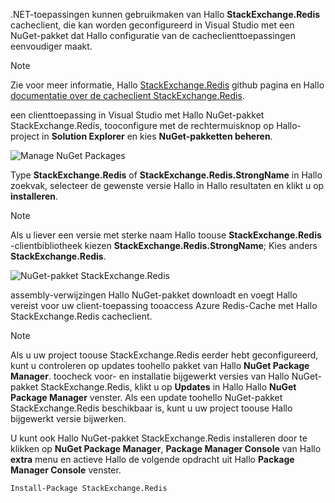 .NET-toepassingen kunnen gebruikmaken van Hallo **StackExchange.Redis** cacheclient, die kan worden geconfigureerd in Visual Studio met een NuGet-pakket dat Hallo configuratie van de cacheclienttoepassingen eenvoudiger maakt. 

> [!NOTE]
> Zie voor meer informatie, Hallo [StackExchange.Redis](http://github.com/StackExchange/StackExchange.Redis) github pagina en Hallo [documentatie over de cacheclient StackExchange.Redis](http://github.com/StackExchange/StackExchange.Redis#documentation).
> 
> 

een clienttoepassing in Visual Studio met Hallo NuGet-pakket StackExchange.Redis, tooconfigure met de rechtermuisknop op Hallo-project in **Solution Explorer** en kies **NuGet-pakketten beheren**. 

![Manage NuGet Packages](media/redis-cache-configure-stackexchange-redis-nuget/redis-cache-manage-nuget-menu.png)

Type **StackExchange.Redis** of **StackExchange.Redis.StrongName** in Hallo zoekvak, selecteer de gewenste versie Hallo in Hallo resultaten en klikt u op **installeren**.

> [!NOTE]
> Als u liever een versie met sterke naam Hallo toouse **StackExchange.Redis** -clientbibliotheek kiezen **StackExchange.Redis.StrongName**; Kies anders **StackExchange.Redis**.
> 
> 

![NuGet-pakket StackExchange.Redis](media/redis-cache-configure-stackexchange-redis-nuget/redis-cache-stackexchange-redis.png)

assembly-verwijzingen Hallo NuGet-pakket downloadt en voegt Hallo vereist voor uw client-toepassing tooaccess Azure Redis-Cache met Hallo StackExchange.Redis cacheclient.

> [!NOTE]
> Als u uw project toouse StackExchange.Redis eerder hebt geconfigureerd, kunt u controleren op updates toohello pakket van Hallo **NuGet Package Manager**. toocheck voor- en installatie bijgewerkt versies van Hallo NuGet-pakket StackExchange.Redis, klikt u op **Updates** in Hallo Hallo **NuGet Package Manager** venster. Als een update toohello NuGet-pakket StackExchange.Redis beschikbaar is, kunt u uw project toouse Hallo bijgewerkt versie bijwerken.
> 
> 

U kunt ook Hallo NuGet-pakket StackExchange.Redis installeren door te klikken op **NuGet Package Manager**, **Package Manager Console** van Hallo **extra** menu en actieve Hallo de volgende opdracht uit Hallo **Package Manager Console** venster.
    
```
Install-Package StackExchange.Redis
```
